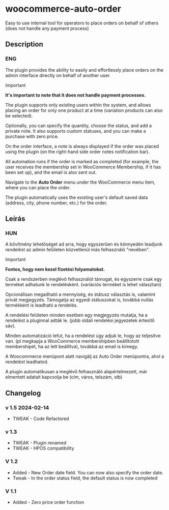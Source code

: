 # woocommerce-auto-order
Easy to use internal tool for operators to place orders on behalf of others (does not handle any payment process)

## Description
### ENG

The plugin provides the ability to easily and effortlessly place orders on the admin interface directly on behalf of another user.
> [!IMPORTANT]
> **It's important to note that it does not handle payment processes.**

The plugin supports only existing users within the system, and allows placing an order for only one product at a time (variation products can also be selected).

Optionally, you can specify the quantity, choose the status, and add a private note. It also supports custom statuses, and you can make a purchase with zero price.

On the order interface, a note is always displayed if the order was placed using the plugin (on the right-hand side order notes notification bar).

All automation runs if the order is marked as completed (for example, the user receives the membership set in WooCommerce Membership, if it has been set up), and the email is also sent out.

Navigate to the **Auto Order** menu under the WooCommerce menu item, where you can place the order.

The plugin automatically uses the existing user's default saved data (address, city, phone number, etc.) for the order.


## Leírás
### HUN

A bővítmény lehetőséget ad arra, hogy egyszerűen és könnyedén leadjunk rendelést az admin felületen közvetlenül más  felhasználó "nevében".

> [!IMPORTANT]
> **Fontos, hogy nem kezel fizetési folyamatokat.**

Csak a rendszerben meglévő felhasználót támogat, és egyszerre csak egy terméket adhatunk le rendelésként. (variációs terméket is lehet választani)

Opcionálisan megadható a mennyiség, és státusz választás is, valamint privát megjegyzés.
Támogatja az egyedi státuszokat is, továbbá nullás termékként is leadható a rendelés.

A rendelési felületen minden esetben egy megjegyzés mutatja, ha a rendelést a pluginnal adták le.  (jobb oldali rendelési jegyezetek értesítő sáv).

Minden automatizáció lefut, ha a rendelést úgy adjuk le, hogy az teljesítve van. (pl megkapja a WooCommerce membershipben beállítotott membershipet, ha az lett beállítva), továbbá az email is kimegy. 

A Woocommerce menüpont alatt navigálj az Auto Order menüpontra, ahol a rendelést leadhatod.

A plugin automatikusan a meglévő felhasználó alapértelmezett, már elmentett adatait kapcsolja be (cím, város, telszám, stb)


## Changelog

### v 1.5 2024-02-14
* TWEAK - Code Refactored

### v 1.3

* TWEAK - Plugin renamed
* TWEAK - HPOS compatibility

### V 1.2

* Added - New Order date field. You can now also specify the order date.
* Tweak - In the order status field, the default status is now completed

### V 1.1

* Added - Zero price order function
